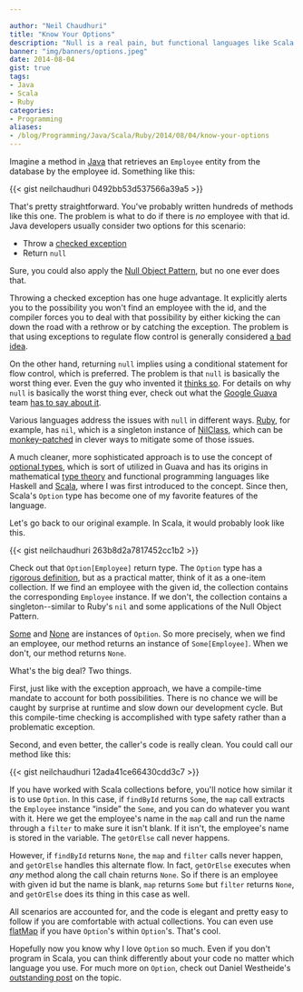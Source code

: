 ```yaml
---

author: "Neil Chaudhuri"
title: "Know Your Options"
description: "Null is a real pain, but functional languages like Scala can make it a lot easier." 
banner: "img/banners/options.jpeg" 
date: 2014-08-04
gist: true
tags:
- Java
- Scala
- Ruby
categories: 
- Programming
aliases:
- /blog/Programming/Java/Scala/Ruby/2014/08/04/know-your-options
---
```


Imagine a method in [Java](/tags/java) that retrieves an `Employee` entity from the database by the employee id. Something like this:

{{< gist neilchaudhuri 0492bb53d537566a39a5 >}}

That's pretty straightforward. You've probably written hundreds of methods like this one. The problem is what to do if 
there is *no* employee with that id. Java developers usually consider two options for this scenario:



* Throw a [checked exception](http://en.wikibooks.org/wiki/Java_Programming/Checked_Exceptions)
* Return `null` 

Sure, you could also apply the [Null Object Pattern](http://en.wikipedia.org/wiki/Null_Object_pattern#Java), but no one ever does that.

Throwing a checked exception has one huge advantage. It explicitly alerts you to the possibility you won't find an employee 
with the id, and the compiler forces you to deal with that possibility by either kicking the can down the road with a rethrow 
or by catching the exception. The problem is that using exceptions to regulate flow control is generally considered 
[a bad idea](http://stackoverflow.com/questions/729379/why-not-use-exceptions-as-regular-flow-of-control). 

On the other hand, returning `null` implies using a conditional statement for flow control, which is preferred. The problem is that `null` 
is basically the worst thing ever. Even the guy who invented it 
[thinks so](http://www.infoq.com/presentations/Null-References-The-Billion-Dollar-Mistake-Tony-Hoare). For details on 
why `null` is basically the worst thing ever, check out what the [Google Guava](https://code.google.com/p/guava-libraries/) team 
[has to say about it](https://code.google.com/p/guava-libraries/wiki/UsingAndAvoidingNullExplained).

Various languages address the issues with `null` in different ways. [Ruby](/tags/ruby), for example, has `nil`, which is a singleton 
instance of [NilClass](http://www.ruby-doc.org/core-2.1.2/NilClass.html), which can be 
[monkey-patched](http://stackoverflow.com/questions/394144/what-does-monkey-patching-exactly-mean-in-ruby) in clever ways 
to mitigate some of those issues.

A much cleaner, more sophisticated approach is to use the concept of [optional types](http://en.wikipedia.org/wiki/Option_type), 
which is sort of utilized in Guava and has its origins in mathematical [type theory](http://en.wikipedia.org/wiki/Type_theory) 
and functional programming languages like Haskell and [Scala](/tags/scala), where I was first introduced to the 
concept. Since then, Scala's `Option` type has become one of my favorite features of the language.

Let's go back to our original example. In Scala, it would probably look like this.

{{< gist neilchaudhuri 263b8d2a7817452cc1b2 >}}

Check out that `Option[Employee]` return type. The `Option` type has a [rigorous definition](http://www.scala-lang.org/api/current/index.html#scala.Option), but as a practical matter, think of it as a one-item 
collection. If we find an employee with the given id, the collection contains the corresponding `Employee` instance. If 
we don't, the collection contains a singleton--similar to Ruby's `nil` and some applications of the Null Object Pattern.

[Some](http://www.scala-lang.org/api/current/index.html#scala.Some) and [None](http://www.scala-lang.org/api/current/index.html#scala.None$) 
are instances of `Option`. So more precisely, when we find an employee, our method returns an instance of `Some[Employee]`. 
When we don't, our method returns `None`.

What's the big deal? Two things.

First, just like with the exception approach, we have a compile-time mandate to account for both possibilities. There is 
no chance we will be caught by surprise at runtime and slow down our development cycle. But this compile-time checking 
is accomplished with type safety rather than a problematic exception.

Second, and even better, the caller's code is really clean. You could call our method like this:

{{< gist neilchaudhuri 12ada41ce66430cdd3c7 >}}

If you have worked with Scala collections before, you'll notice how similar it is to use `Option`. In this case, 
if `findById` returns `Some`, the `map` call extracts the `Employee` instance “inside” the `Some`, and you can do whatever you want 
with it. Here we get the employee's name in the `map` call and run the name through a `filter` to make 
sure it isn't blank. If it isn't, the employee's name is stored in the variable. The `getOrElse` call never happens. 

However, if `findById` returns `None`, the `map` and `filter` calls never happen, and `getOrElse` handles this alternate flow. In fact, `getOrElse`
executes when *any* method along the call chain returns `None`. So if there is an employee with given id but the name is blank, 
`map` returns `Some` but `filter` returns `None`, and `getOrElse` does its thing in this case as well.

All scenarios are accounted for, and the code is elegant and pretty easy to follow if you are comfortable with actual 
collections. You can even use [flatMap](http://alvinalexander.com/scala/collection-scala-flatmap-examples-map-flatten) 
if you have `Option`'s within `Option`'s. That's cool.

Hopefully now you know why I love `Option` so much. Even if you don't program in Scala, you can think differently 
about your code no matter which language you use. For much more on `Option`, check out Daniel Westheide's 
[outstanding post](http://danielwestheide.com/blog/2012/12/19/the-neophytes-guide-to-scala-part-5-the-option-type.html)
on the topic.
